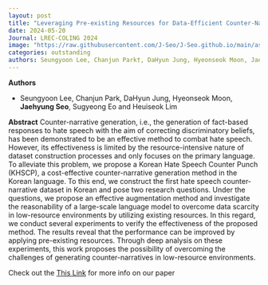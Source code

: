 ```yaml
---
layout: post
title: "Leveraging Pre-existing Resources for Data-Efficient Counter-Narrative Generation in Korean"
date: 2024-05-20
Journal: LREC-COLING 2024
image: "https://raw.githubusercontent.com/J-Seo/J-Seo.github.io/main/assets/img/lrec_coling2024.png"
categories: outstanding
authors: Seungyoon Lee, Chanjun Park†, DaHyun Jung, Hyeonseok Moon, Jaehyung Seo, Sugyeong Eo, Heuiseok Lim†
---
```


**Authors**
- Seungyoon Lee, Chanjun Park, DaHyun Jung, Hyeonseok Moon, **Jaehyung Seo**, Sugyeong Eo and Heuiseok Lim

**Abstract**
Counter-narrative generation, i.e., the generation of fact-based responses to hate speech with the aim of correcting
discriminatory beliefs, has been demonstrated to be an effective method to combat hate speech. However, its
effectiveness is limited by the resource-intensive nature of dataset construction processes and only focuses on
the primary language. To alleviate this problem, we propose a Korean Hate Speech Counter Punch (KHSCP), a
cost-effective counter-narrative generation method in the Korean language. To this end, we construct the first hate
speech counter-narrative dataset in Korean and pose two research questions. Under the questions, we propose an
effective augmentation method and investigate the reasonability of a large-scale language model to overcome data
scarcity in low-resource environments by utilizing existing resources. In this regard, we conduct several experiments
to verify the effectiveness of the proposed method. The results reveal that the performance can be improved by
applying pre-existing resources. Through deep analysis on these experiments, this work proposes the possibility of
overcoming the challenges of generating counter-narratives in low-resource environments.

Check out the [This Link][DOI] for more info on our paper

[DOI]: https://aclanthology.org/2024.lrec-main.907/

